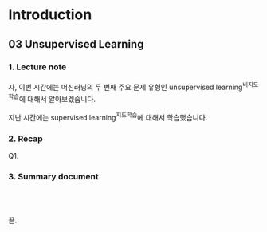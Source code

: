 # Introduction #

## 03 Unsupervised Learning ##

### 1. Lecture note ###

자, 이번 시간에는 머신러닝의 두 번째 주요 문제 유형인 unsupervised learning<sup>비지도학습</sup>에 대해서 알아보겠습니다.

지난 시간에는 supervised learning<sup>지도학습</sup>에 대해서 학습했습니다. 

 
### 2. Recap ###

Q1. 

### 3. Summary document ###



</br></br></br>
끝.